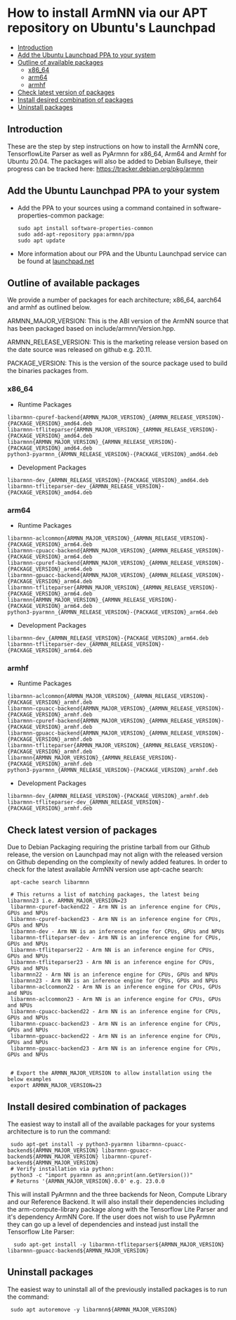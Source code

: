 # How to install ArmNN via our APT repository on Ubuntu's Launchpad

* [Introduction](#introduction)
* [Add the Ubuntu Launchpad PPA to your system](#add-the-ubuntu-launchpad-ppa-to-your-system)
* [Outline of available packages](#outline-of-available-packages)
  + [x86_64](#x86-64)
  + [arm64](#arm64)
  + [armhf](#armhf)
* [Check latest version of packages](#check-latest-version-of-packages)
* [Install desired combination of packages](#install-desired-combination-of-packages)
* [Uninstall packages](#uninstall-packages)


## Introduction
These are the step by step instructions on how to install the ArmNN core, TensorflowLite Parser as well as PyArmnn for x86_64, Arm64 and Armhf for Ubuntu 20.04.
The packages will also be added to Debian Bullseye, their progress can be tracked here: https://tracker.debian.org/pkg/armnn


## Add the Ubuntu Launchpad PPA to your system
* Add the PPA to your sources using a command contained in software-properties-common package:
    ```
    sudo apt install software-properties-common
    sudo add-apt-repository ppa:armnn/ppa
    sudo apt update
    ```
* More information about our PPA and the Ubuntu Launchpad service can be found at [launchpad.net](https://launchpad.net/~armnn/+archive/ubuntu/ppa)
## Outline of available packages

We provide a number of packages for each architecture; x86_64, aarch64 and armhf as outlined below.

ARMNN_MAJOR_VERSION: This is the ABI version of the ArmNN source that has been packaged based on include/armnn/Version.hpp.

ARMNN_RELEASE_VERSION: This is the marketing release version based on the date source was released on github e.g. 20.11.

PACKAGE_VERSION: This is the version of the source package used to build the binaries packages from.

### x86_64
* Runtime Packages
```
libarmnn-cpuref-backend{ARMNN_MAJOR_VERSION}_{ARMNN_RELEASE_VERSION}-{PACKAGE_VERSION}_amd64.deb
libarmnn-tfliteparser{ARMNN_MAJOR_VERSION}_{ARMNN_RELEASE_VERSION}-{PACKAGE_VERSION}_amd64.deb
libarmnn{ARMNN_MAJOR_VERSION}_{ARMNN_RELEASE_VERSION}-{PACKAGE_VERSION}_amd64.deb
python3-pyarmnn_{ARMNN_RELEASE_VERSION}-{PACKAGE_VERSION}_amd64.deb
```
* Development Packages
```
libarmnn-dev_{ARMNN_RELEASE_VERSION}-{PACKAGE_VERSION}_amd64.deb
libarmnn-tfliteparser-dev_{ARMNN_RELEASE_VERSION}-{PACKAGE_VERSION}_amd64.deb
```
### arm64
* Runtime Packages
```
libarmnn-aclcommon{ARMNN_MAJOR_VERSION}_{ARMNN_RELEASE_VERSION}-{PACKAGE_VERSION}_arm64.deb
libarmnn-cpuacc-backend{ARMNN_MAJOR_VERSION}_{ARMNN_RELEASE_VERSION}-{PACKAGE_VERSION}_arm64.deb
libarmnn-cpuref-backend{ARMNN_MAJOR_VERSION}_{ARMNN_RELEASE_VERSION}-{PACKAGE_VERSION}_arm64.deb
libarmnn-gpuacc-backend{ARMNN_MAJOR_VERSION}_{ARMNN_RELEASE_VERSION}-{PACKAGE_VERSION}_arm64.deb
libarmnn-tfliteparser{ARMNN_MAJOR_VERSION}_{ARMNN_RELEASE_VERSION}-{PACKAGE_VERSION}_arm64.deb
libarmnn{ARMNN_MAJOR_VERSION}_{ARMNN_RELEASE_VERSION}-{PACKAGE_VERSION}_arm64.deb
python3-pyarmnn_{ARMNN_RELEASE_VERSION}-{PACKAGE_VERSION}_arm64.deb

```
* Development Packages
```
libarmnn-dev_{ARMNN_RELEASE_VERSION}-{PACKAGE_VERSION}_arm64.deb
libarmnn-tfliteparser-dev_{ARMNN_RELEASE_VERSION}-{PACKAGE_VERSION}_arm64.deb

```
### armhf
* Runtime Packages
```
libarmnn-aclcommon{ARMNN_MAJOR_VERSION}_{ARMNN_RELEASE_VERSION}-{PACKAGE_VERSION}_armhf.deb
libarmnn-cpuacc-backend{ARMNN_MAJOR_VERSION}_{ARMNN_RELEASE_VERSION}-{PACKAGE_VERSION}_armhf.deb
libarmnn-cpuref-backend{ARMNN_MAJOR_VERSION}_{ARMNN_RELEASE_VERSION}-{PACKAGE_VERSION}_armhf.deb
libarmnn-gpuacc-backend{ARMNN_MAJOR_VERSION}_{ARMNN_RELEASE_VERSION}-{PACKAGE_VERSION}_armhf.deb
libarmnn-tfliteparser{ARMNN_MAJOR_VERSION}_{ARMNN_RELEASE_VERSION}-{PACKAGE_VERSION}_armhf.deb
libarmnn{ARMNN_MAJOR_VERSION}_{ARMNN_RELEASE_VERSION}-{PACKAGE_VERSION}_armhf.deb
python3-pyarmnn_{ARMNN_RELEASE_VERSION}-{PACKAGE_VERSION}_armhf.deb

```
* Development Packages
```
libarmnn-dev_{ARMNN_RELEASE_VERSION}-{PACKAGE_VERSION}_armhf.deb
libarmnn-tfliteparser-dev_{ARMNN_RELEASE_VERSION}-{PACKAGE_VERSION}_armhf.deb

```

## Check latest version of packages
Due to Debian Packaging requiring the pristine tarball from our Github release, the version on Launchpad may not align with the released version on Github depending on the complexity of newly added features.
In order to check for the latest available ArmNN version use apt-cache search:
```
 apt-cache search libarmnn

 # This returns a list of matching packages, the latest being libarmnn23 i.e. ARMNN_MAJOR_VERSION=23
 libarmnn-cpuref-backend22 - Arm NN is an inference engine for CPUs, GPUs and NPUs
 libarmnn-cpuref-backend23 - Arm NN is an inference engine for CPUs, GPUs and NPUs
 libarmnn-dev - Arm NN is an inference engine for CPUs, GPUs and NPUs
 libarmnn-tfliteparser-dev - Arm NN is an inference engine for CPUs, GPUs and NPUs
 libarmnn-tfliteparser22 - Arm NN is an inference engine for CPUs, GPUs and NPUs
 libarmnn-tfliteparser23 - Arm NN is an inference engine for CPUs, GPUs and NPUs
 libarmnn22 - Arm NN is an inference engine for CPUs, GPUs and NPUs
 libarmnn23 - Arm NN is an inference engine for CPUs, GPUs and NPUs
 libarmnn-aclcommon22 - Arm NN is an inference engine for CPUs, GPUs and NPUs
 libarmnn-aclcommon23 - Arm NN is an inference engine for CPUs, GPUs and NPUs
 libarmnn-cpuacc-backend22 - Arm NN is an inference engine for CPUs, GPUs and NPUs
 libarmnn-cpuacc-backend23 - Arm NN is an inference engine for CPUs, GPUs and NPUs
 libarmnn-gpuacc-backend22 - Arm NN is an inference engine for CPUs, GPUs and NPUs
 libarmnn-gpuacc-backend23 - Arm NN is an inference engine for CPUs, GPUs and NPUs


 # Export the ARMNN_MAJOR_VERSION to allow installation using the below examples
 export ARMNN_MAJOR_VERSION=23
```


## Install desired combination of packages
The easiest way to install all of the available packages for your systems architecture is to run the command:

```
 sudo apt-get install -y python3-pyarmnn libarmnn-cpuacc-backend${ARMNN_MAJOR_VERSION} libarmnn-gpuacc-backend${ARMNN_MAJOR_VERSION} libarmnn-cpuref-backend${ARMNN_MAJOR_VERSION}
 # Verify installation via python:
 python3 -c "import pyarmnn as ann;print(ann.GetVersion())" 
 # Returns '{ARMNN_MAJOR_VERSION}.0.0' e.g. 23.0.0
```
This will install PyArmnn and the three backends for Neon, Compute Library and our Reference Backend.
It will also install their dependencies including the arm-compute-library package along with the Tensorflow Lite Parser and it's dependency ArmNN Core.
If the user does not wish to use PyArmnn they can go up a level of dependencies and instead just install the Tensorflow Lite Parser:
```
  sudo apt-get install -y libarmnn-tfliteparser${ARMNN_MAJOR_VERSION} libarmnn-gpuacc-backend${ARMNN_MAJOR_VERSION}
```

## Uninstall packages
The easiest way to uninstall all of the previously installed packages is to run the command:
```
 sudo apt autoremove -y libarmnn${ARMNN_MAJOR_VERSION}
```

